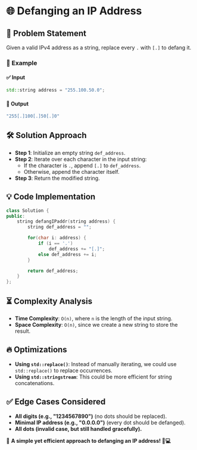 # 🌐 Defanging an IP Address

## 📌 Problem Statement
Given a valid IPv4 address as a string, replace every `.` with `[.]` to defang it.

### 🔹 Example
#### ✅ Input
```cpp
std::string address = "255.100.50.0";
```
#### 🎯 Output
```cpp
"255[.]100[.]50[.]0"
```

## 🛠️ Solution Approach
- **Step 1**: Initialize an empty string `def_address`.
- **Step 2**: Iterate over each character in the input string:
  - If the character is `.`, append `[.]` to `def_address`.
  - Otherwise, append the character itself.
- **Step 3**: Return the modified string.

## 💡 Code Implementation
```cpp
class Solution {
public:
    string defangIPaddr(string address) {
        string def_address = "";

        for(char i: address) {
            if (i == '.')
                def_address += "[.]";
            else def_address += i;
        }

        return def_address;
    }
};
```

## ⏳ Complexity Analysis
- **Time Complexity**: `O(n)`, where `n` is the length of the input string.
- **Space Complexity**: `O(n)`, since we create a new string to store the result.

## 🔥 Optimizations
- **Using `std::replace()`**: Instead of manually iterating, we could use `std::replace()` to replace occurrences.
- **Using `std::stringstream`**: This could be more efficient for string concatenations.

## ✅ Edge Cases Considered
- **All digits (e.g., "1234567890")** (no dots should be replaced).
- **Minimal IP address (e.g., "0.0.0.0")** (every dot should be defanged).
- **All dots (invalid case, but still handled gracefully).**

📌 **A simple yet efficient approach to defanging an IP address! 🚀💻**


